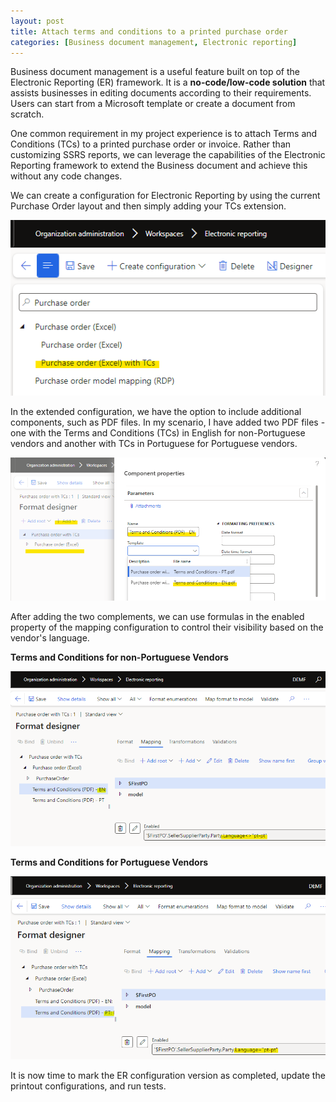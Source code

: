 ```yaml
---
layout: post
title: Attach terms and conditions to a printed purchase order 
categories: [Business document management, Electronic reporting]
---
```

Business document management is a useful feature built on top of the Electronic Reporting (ER) framework. It is a **no-code/low-code solution** that assists businesses in editing documents according to their requirements. Users can start from a Microsoft template or create a document from scratch.

One common requirement in my project experience is to attach Terms and Conditions (TCs) to a printed purchase order or invoice. Rather than customizing SSRS reports, we can leverage the capabilities of the Electronic Reporting framework to extend the Business document and achieve this without any code changes.

We can create a configuration for Electronic Reporting by using the current Purchase Order layout and then simply adding your TCs extension.

![](/images/attach-terms-and-conditions-to-a-printed-purchase-order/image002.png)

In the extended configuration, we have the option to include additional components, such as PDF files. In my scenario, I have added two PDF files - one with the Terms and Conditions (TCs) in English for non-Portuguese vendors and another with TCs in Portuguese for Portuguese vendors.

![](/images/attach-terms-and-conditions-to-a-printed-purchase-order/image003.png)

After adding the two complements, we can use formulas in the enabled property of the mapping configuration to control their visibility based on the vendor's language.

**Terms and Conditions for non-Portuguese Vendors**

![](/images/attach-terms-and-conditions-to-a-printed-purchase-order/image004.png)

**Terms and Conditions for Portuguese Vendors**

![](/images/attach-terms-and-conditions-to-a-printed-purchase-order/image005.png)

It is now time to mark the ER configuration version as completed, update the printout configurations, and run tests.
